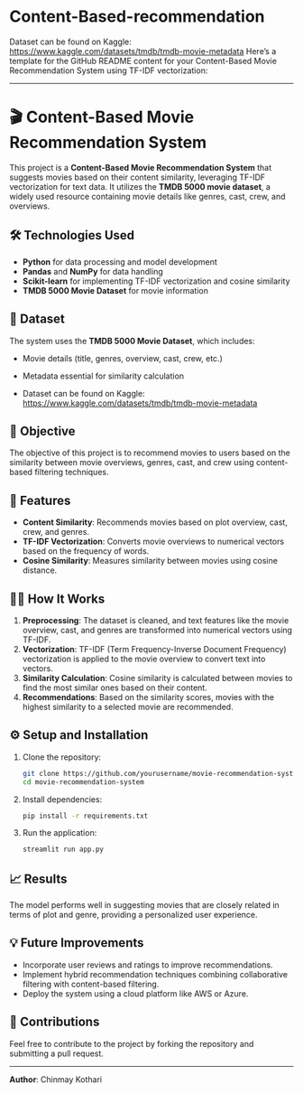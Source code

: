 # Content-Based-recommendation
Dataset can be found on Kaggle: https://www.kaggle.com/datasets/tmdb/tmdb-movie-metadata
Here’s a template for the GitHub README content for your Content-Based Movie Recommendation System using TF-IDF vectorization:

---

# 🎬 Content-Based Movie Recommendation System

This project is a **Content-Based Movie Recommendation System** that suggests movies based on their content similarity, leveraging TF-IDF vectorization for text data. It utilizes the **TMDB 5000 movie dataset**, a widely used resource containing movie details like genres, cast, crew, and overviews.

## 🛠️ Technologies Used
- **Python** for data processing and model development
- **Pandas** and **NumPy** for data handling
- **Scikit-learn** for implementing TF-IDF vectorization and cosine similarity
- **TMDB 5000 Movie Dataset** for movie information

## 📂 Dataset
The system uses the **TMDB 5000 Movie Dataset**, which includes:
- Movie details (title, genres, overview, cast, crew, etc.)
- Metadata essential for similarity calculation

- Dataset can be found on Kaggle: https://www.kaggle.com/datasets/tmdb/tmdb-movie-metadata


## 🎯 Objective
The objective of this project is to recommend movies to users based on the similarity between movie overviews, genres, cast, and crew using content-based filtering techniques.

## 🚀 Features
- **Content Similarity**: Recommends movies based on plot overview, cast, crew, and genres.
- **TF-IDF Vectorization**: Converts movie overviews to numerical vectors based on the frequency of words.
- **Cosine Similarity**: Measures similarity between movies using cosine distance.

## 🧑‍💻 How It Works
1. **Preprocessing**: The dataset is cleaned, and text features like the movie overview, cast, and genres are transformed into numerical vectors using TF-IDF.
2. **Vectorization**: TF-IDF (Term Frequency-Inverse Document Frequency) vectorization is applied to the movie overview to convert text into vectors.
3. **Similarity Calculation**: Cosine similarity is calculated between movies to find the most similar ones based on their content.
4. **Recommendations**: Based on the similarity scores, movies with the highest similarity to a selected movie are recommended.

## ⚙️ Setup and Installation

1. Clone the repository:
    ```bash
    git clone https://github.com/yourusername/movie-recommendation-system.git
    cd movie-recommendation-system
    ```

2. Install dependencies:
    ```bash
    pip install -r requirements.txt
    ```

3. Run the application:
    ```bash
    streamlit run app.py
    ```

## 📈 Results
The model performs well in suggesting movies that are closely related in terms of plot and genre, providing a personalized user experience.

## 💡 Future Improvements
- Incorporate user reviews and ratings to improve recommendations.
- Implement hybrid recommendation techniques combining collaborative filtering with content-based filtering.
- Deploy the system using a cloud platform like AWS or Azure.

## 🤝 Contributions
Feel free to contribute to the project by forking the repository and submitting a pull request.

---

**Author**: Chinmay Kothari

